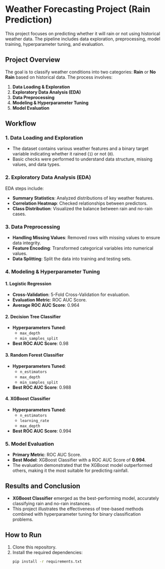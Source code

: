 # Weather Forecasting Project (Rain Prediction)

This project focuses on predicting whether it will rain or not using historical weather data. The pipeline includes data exploration, preprocessing, model training, hyperparameter tuning, and evaluation.

## Project Overview

The goal is to classify weather conditions into two categories: **Rain** or **No Rain** based on historical data. The process involves:

1. **Data Loading & Exploration**  
2. **Exploratory Data Analysis (EDA)**  
3. **Data Preprocessing**  
4. **Modeling & Hyperparameter Tuning**  
5. **Model Evaluation**

## Workflow

### 1. Data Loading and Exploration
- The dataset contains various weather features and a binary target variable indicating whether it rained (`1`) or not (`0`).
- Basic checks were performed to understand data structure, missing values, and data types.

### 2. Exploratory Data Analysis (EDA)
EDA steps include:
- **Summary Statistics**: Analyzed distributions of key weather features.
- **Correlation Heatmap**: Checked relationships between predictors.
- **Class Distribution**: Visualized the balance between rain and no-rain cases.

### 3. Data Preprocessing
- **Handling Missing Values**: Removed rows with missing values to ensure data integrity.
- **Feature Encoding**: Transformed categorical variables into numerical values.
- **Data Splitting**: Split the data into training and testing sets.

### 4. Modeling & Hyperparameter Tuning

#### **1. Logistic Regression**
- **Cross-Validation**: 5-Fold Cross-Validation for evaluation.
- **Evaluation Metric**: ROC AUC Score.
- **Average ROC AUC Score**: 0.964

#### **2. Decision Tree Classifier**
- **Hyperparameters Tuned**:
  - `max_depth`
  - `min_samples_split`
- **Best ROC AUC Score**: 0.98

#### **3. Random Forest Classifier**
- **Hyperparameters Tuned**:
  - `n_estimators`
  - `max_depth`
  - `min_samples_split`
- **Best ROC AUC Score**: 0.988

#### **4. XGBoost Classifier**
- **Hyperparameters Tuned**:
  - `n_estimators`
  - `learning_rate`
  - `max_depth`
- **Best ROC AUC Score**: 0.994

### 5. Model Evaluation
- **Primary Metric**: ROC AUC Score.
- **Best Model**: XGBoost Classifier with a ROC AUC Score of **0.994**.
- The evaluation demonstrated that the XGBoost model outperformed others, making it the most suitable for predicting rainfall.

## Results and Conclusion
- **XGBoost Classifier** emerged as the best-performing model, accurately classifying rain and no-rain instances.
- This project illustrates the effectiveness of tree-based methods combined with hyperparameter tuning for binary classification problems.

## How to Run
1. Clone this repository.
2. Install the required dependencies:
   ```bash
   pip install -r requirements.txt
